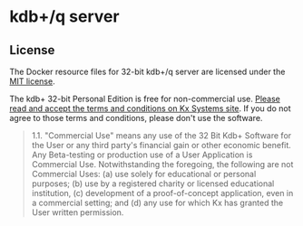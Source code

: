 # kdb+/q server


## License
The Docker resource files for 32-bit kdb+/q server are licensed under the
[MIT license](https://github.com/kysely/kdbq-server/blob/master/LICENSE).

The kdb+ 32-bit Personal Edition is free for non-commercial use.
[Please read and accept the terms and conditions on Kx Systems site](https://kx.com/download/).
If you do not agree to those terms and conditions, please don't use the software.

> 1.1. "Commercial Use" means any use of the 32 Bit Kdb+ Software for the User or any third party's financial gain or other economic benefit. Any Beta-testing or production use of a User Application is Commercial Use. Notwithstanding the foregoing, the following are not Commercial Uses: (a) use solely for educational or personal purposes; (b) use by a registered charity or licensed educational institution, (c) development of a proof-of-concept application, even in a commercial setting; and (d) any use for which Kx has granted the User written permission.
